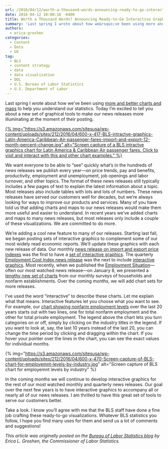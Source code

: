 ```yaml
---
url: /2016/04/12/worth-a-thousand-words-announcing-ready-to-go-interactive-graphics-with-bls-news-releases/
date: 2016-04-12 10:00:16 -0400
title: Worth a Thousand Words? Announcing Ready-to-Go Interactive Graphics with BLS News Releases
summary: 'Last spring I wrote about how we&rsquo;ve been using more and better charts and maps to help you understand our statistics. Today I&rsquo;m excited to tell you about a new set of graphical tools to make our news releases more illuminating at the moment of their posting. {% img=&quot;https://s3.amazonaws.com/sitesusa/wp-content/uploads/sites/212/2016/04/600-x-417-BLS-intractve-graphics-Latin-America-Caribbean-Air-passenger-fares-import-and-export-12-month-percent-change.jpg&quot; alt=&quot;Screen capture of a BLS intractve'
authors:
  - erica-groshen
categories:
  - Content
  - Data
  - UX
tag:
  - BLS
  - content strategy
  - data
  - data visualization
  - DOL
  - U.S. Bureau of Labor Statistics
  - U.S. Department of Labor
---
```


Last spring I wrote about how we’ve been using [more and better charts and maps](https://www.WHATEVER/2015/06/05/visualizing-bls-data-to-improve-understanding/) to help you understand our statistics. Today I’m excited to tell you about a new set of graphical tools to make our news releases more illuminating at the moment of their posting.

[{% img="https://s3.amazonaws.com/sitesusa/wp-content/uploads/sites/212/2016/04/600-x-417-BLS-intractve-graphics-Latin-America-Caribbean-Air-passenger-fares-import-and-export-12-month-percent-change.jpg" alt="Screen capture of a BLS intractve graphics chart for Latin America & Caribbean Air passenger fares. Click to visit and interact with this and other chart examples." %}](http://www.bls.gov/charts/import-export/air-passenger-fairs-12-month-percent-change.htm)

We want everyone to be able to “see” quickly what’s in the hundreds of news releases we publish every year—on price trends, pay and benefits, productivity, employment and unemployment, job openings and labor turnover, and other topics. The format of these news releases still typically includes a few pages of text to explain the latest information about a topic. Most releases also include tables with lots and lots of numbers. These news releases have served our customers well for decades, but we’re always looking for ways to improve our products and services. Many of you have told us that adding charts and maps to our news releases would make them more useful and easier to understand. In recent years we’ve added charts and maps to many news releases, but most releases only include a couple of these visualizations. We are committed to do more.

We’re adding a cool new feature to many of our releases. Starting last fall, we began posting sets of interactive graphics to complement some of our most widely read economic reports. We’ll update these graphics with each new release of data. Our monthly [news release on import and export price indexes](http://www.bls.gov/news.release/ximpim.nr0.htm) was the first to have a [set of interactive graphics](http://www.bls.gov/charts/import-export/). The quarterly [Employment Cost Index news release](http://www.bls.gov/news.release/eci.nr0.htm) was the next to include [interactive graphics](http://www.bls.gov/charts/employment-cost-index/). Most recently, when we published the [Employment Situation](http://www.bls.gov/news.release/empsit.nr0.htm)—often our most watched news release—on January 8, we presented a [lengthy new set of charts](http://www.bls.gov/charts/employment-situation/) from our monthly surveys of households and nonfarm establishments. Over the coming months, we will add chart sets for more releases.

I’ve used the word “interactive” to describe these charts. Let me explain what that means. Interactive features let you choose what you want to see. For example, our [chart showing nonfarm employment levels](http://www.bls.gov/charts/employment-situation/employment-levels-by-industry.htm) over the last 20 years starts out with two lines, one for total nonfarm employment and the other for total private employment. The legend above the chart lets you turn categories on or off, simply by clicking on the industry titles in the legend. If you want to look at, say, the last 10 years instead of the last 20, you can change the time period by clicking and dragging within the chart. If you hover your pointer over the lines in the chart, you can see the exact values for individual months.

{% img="https://s3.amazonaws.com/sitesusa/wp-content/uploads/sites/212/2016/04/600-x-470-Screen-capture-of-BLS-chart-for-employemnt-levels-by-industry.jpg" alt="Screen capture of BLS chart for employemnt levels by industry" %}

In the coming months we will continue to develop interactive graphics for the rest of our most watched monthly and quarterly news releases. Our goal over the next few years is to have interactive graphics to accompany all or nearly all of our news releases. I am thrilled to have this great set of tools to serve our customers better.

Take a look. I know you’ll agree with me that the BLS staff have done a fine job crafting these ready-to-go visualizations. Whatever BLS statistics you follow, I hope you find many uses for them and send us a lot of comments and suggestions!

_This article was originally posted on the [Bureau of Labor Statistics blog](http://blogs.bls.gov/blog/) by Erica L. Groshen, the Commissioner of Labor Statistics._